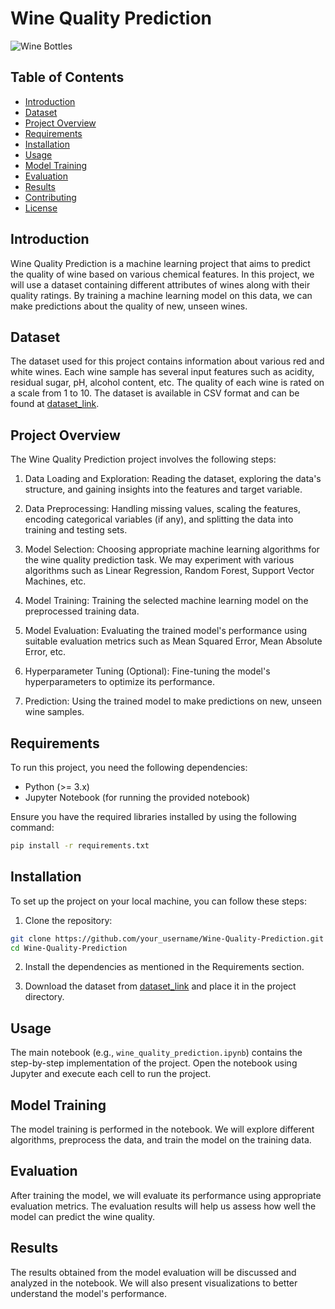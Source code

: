 # Wine Quality Prediction

![Wine Bottles](https://example.com/wine_bottles.jpg) <!-- Replace with an image related to the project -->

## Table of Contents

- [Introduction](#introduction)
- [Dataset](#dataset)
- [Project Overview](#project-overview)
- [Requirements](#requirements)
- [Installation](#installation)
- [Usage](#usage)
- [Model Training](#model-training)
- [Evaluation](#evaluation)
- [Results](#results)
- [Contributing](#contributing)
- [License](#license)

## Introduction

Wine Quality Prediction is a machine learning project that aims to predict the quality of wine based on various chemical features. In this project, we will use a dataset containing different attributes of wines along with their quality ratings. By training a machine learning model on this data, we can make predictions about the quality of new, unseen wines.

## Dataset

The dataset used for this project contains information about various red and white wines. Each wine sample has several input features such as acidity, residual sugar, pH, alcohol content, etc. The quality of each wine is rated on a scale from 1 to 10. The dataset is available in CSV format and can be found at [dataset_link](https://example.com/wine_dataset.csv).

## Project Overview

The Wine Quality Prediction project involves the following steps:

1. Data Loading and Exploration: Reading the dataset, exploring the data's structure, and gaining insights into the features and target variable.

2. Data Preprocessing: Handling missing values, scaling the features, encoding categorical variables (if any), and splitting the data into training and testing sets.

3. Model Selection: Choosing appropriate machine learning algorithms for the wine quality prediction task. We may experiment with various algorithms such as Linear Regression, Random Forest, Support Vector Machines, etc.

4. Model Training: Training the selected machine learning model on the preprocessed training data.

5. Model Evaluation: Evaluating the trained model's performance using suitable evaluation metrics such as Mean Squared Error, Mean Absolute Error, etc.

6. Hyperparameter Tuning (Optional): Fine-tuning the model's hyperparameters to optimize its performance.

7. Prediction: Using the trained model to make predictions on new, unseen wine samples.

## Requirements

To run this project, you need the following dependencies:

- Python (>= 3.x)
- Jupyter Notebook (for running the provided notebook)

Ensure you have the required libraries installed by using the following command:

```bash
pip install -r requirements.txt
```

## Installation

To set up the project on your local machine, you can follow these steps:

1. Clone the repository:

```bash
git clone https://github.com/your_username/Wine-Quality-Prediction.git
cd Wine-Quality-Prediction
```

2. Install the dependencies as mentioned in the Requirements section.

3. Download the dataset from [dataset_link](https://example.com/wine_dataset.csv) and place it in the project directory.

## Usage

The main notebook (e.g., `wine_quality_prediction.ipynb`) contains the step-by-step implementation of the project. Open the notebook using Jupyter and execute each cell to run the project.

## Model Training

The model training is performed in the notebook. We will explore different algorithms, preprocess the data, and train the model on the training data.

## Evaluation

After training the model, we will evaluate its performance using appropriate evaluation metrics. The evaluation results will help us assess how well the model can predict the wine quality.

## Results

The results obtained from the model evaluation will be discussed and analyzed in the notebook. We will also present visualizations to better understand the model's performance.



